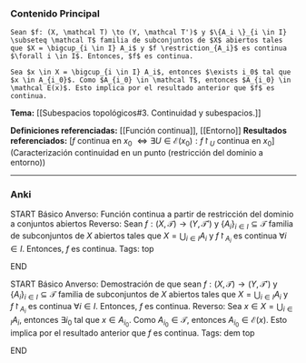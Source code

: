 ### Contenido Principal

```ad-proposition
Sean $f: (X, \mathcal T) \to (Y, \mathcal T')$ y $\{A_i \}_{i \in I} \subseteq \mathcal T$ familia de subconjuntos de $X$ abiertos tales que $X = \bigcup_{i \in I} A_i$ y $f \restriction_{A_i}$ es continua $\forall i \in I$. Entonces, $f$ es continua.
```

```ad-proof
Sea $x \in X = \bigcup_{i \in I} A_i$, entonces $\exists i_0$ tal que $x \in A_{i_0}$. Como $A_{i_0} \in \mathcal T$, entonces $A_{i_0} \in \mathcal E(x)$. Esto implica por el resultado anterior que $f$ es continua.
```

**Tema:** [[Subespacios topológicos#3. Continuidad y subespacios.]]

**Definiciones referenciadas:** [[Función continua]], [[Entorno]]
**Resultados referenciados:** [$f$ continua en $x_0$ $\iff \exists U \in \mathcal E(x_0) : f \restriction_U$ continua en $x_0$](Caracterización continuidad en un punto (restricción del dominio a entorno))

---
### Anki

START
Básico
Anverso: Función continua a partir de restricción del dominio a conjuntos abiertos
Reverso: Sean $f: (X, \mathcal T) \to (Y, \mathcal T')$ y $\{A_i \}_{i \in I} \subseteq \mathcal T$ familia de subconjuntos de $X$ abiertos tales que $X = \bigcup_{i \in I} A_i$ y $f \restriction_{A_i}$ es continua $\forall i \in I$. Entonces, $f$ es continua.
Tags: top
<!--ID: 1732364239615-->
END

START
Básico
Anverso: Demostración de que sean $f: (X, \mathcal T) \to (Y, \mathcal T')$ y $\{A_i \}_{i \in I} \subseteq \mathcal T$ familia de subconjuntos de $X$ abiertos tales que $X = \bigcup_{i \in I} A_i$ y $f \restriction_{A_i}$ es continua $\forall i \in I$. Entonces, $f$ es continua.
Reverso: Sea $x \in X = \bigcup_{i \in I} A_i$, entonces $\exists i_0$ tal que $x \in A_{i_0}$. Como $A_{i_0} \in \mathcal T$, entonces $A_{i_0} \in \mathcal E(x)$. Esto implica por el resultado anterior que $f$ es continua.
Tags: dem top
<!--ID: 1732364239617-->
END

